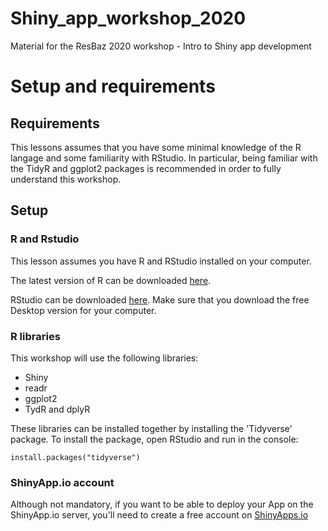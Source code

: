 # Shiny_app_workshop_2020
Material for the ResBaz 2020 workshop - Intro to Shiny app development


# Setup and requirements

## Requirements

This lessons assumes that you have some minimal knowledge of the R langage and some familiarity with RStudio. In particular, being familiar with the TidyR and ggplot2 packages is recommended in order to fully understand this workshop.

## Setup

### R and Rstudio

This lesson assumes you have R and RStudio installed on your computer.

The latest version of R can be downloaded [here](https://cran.r-project.org/mirrors.html).

RStudio can be downloaded [here](https://rstudio.com/products/rstudio/download/). Make sure that you download the free Desktop version for your computer.

### R libraries

This workshop will use the following libraries: 
- Shiny
- readr
- ggplot2
- TydR and dplyR

These libraries can be installed together by installing the 'Tidyverse' package.
To install the package, open RStudio and run in the console: 
```{r}
install.packages("tidyverse")
```

### ShinyApp.io account

Although not mandatory, if you want to be able to deploy your App on the ShinyApp.io server, you'll need to create a free account on [ShinyApps.io](https://www.shinyapps.io/)
